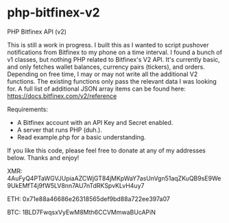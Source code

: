 # php-bitfinex-v2
PHP Bitfinex API (v2)

This is still a work in progress. I built this as I wanted to script pushover notifications from Bitfinex to my phone on a time interval. I found a bunch of v1 classes, but nothing PHP related to Bitfinex's V2 API. It's currently basic, and only fetches wallet balances, currency pairs (tickers), and orders. Depending on free time, I may or may not write all the additional V2 functions. The existing functions only pass the relevant data I was looking for. A full list of additional JSON array items can be found here: https://docs.bitfinex.com/v2/reference

Requirements:
- A Bitfinex account with an API Key and Secret enabled.
- A server that runs PHP (duh.).
- Read example.php for a basic understanding.

If you like this code, please feel free to donate at any of my addresses below. Thanks and enjoy!

XMR: 
4AuFyQ4PTaWGVJUpiaAZCWjGT84jMKpWaY7asUnVgn51aqZKuQB9sE9We9UkEMfT4j9fW5LV8nn7AU7nTdRKSpvKLvH4uy7

ETH: 
0x71e88a46686e26318565def9bd88a722ee397a07

BTC:
1BLD7FwqsxVyEwM8Mth6CCVMmwaBUcAPiN
